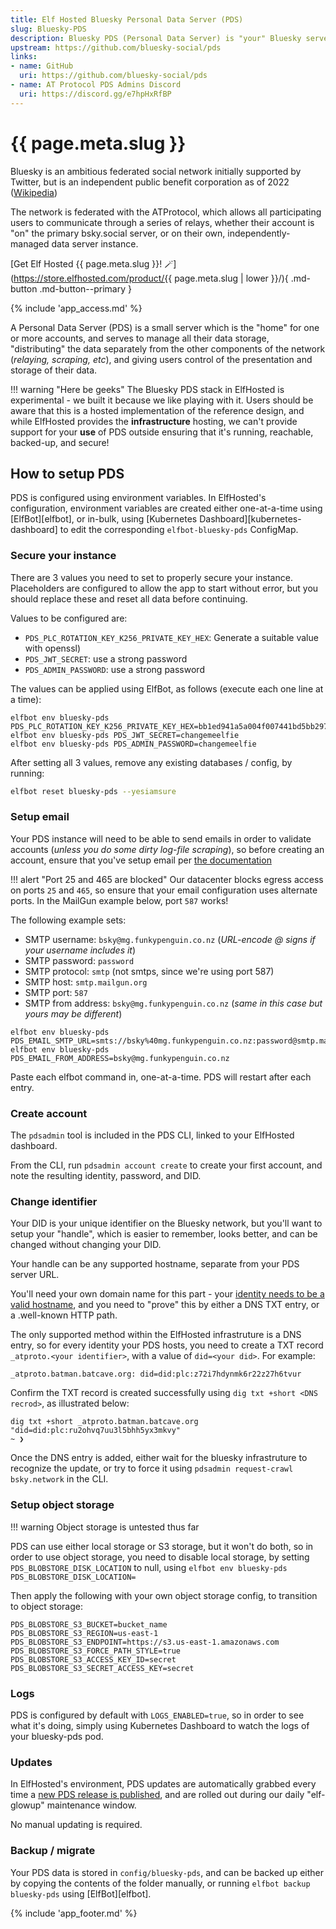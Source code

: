 ```yaml
---
title: Elf Hosted Bluesky Personal Data Server (PDS)
slug: Bluesky-PDS
description: Bluesky PDS (Personal Data Server) is "your" Bluesky server, seamlessly federating with the larger network while securely storing your content and account, fully under your control
upstream: https://github.com/bluesky-social/pds
links:
- name: GitHub
  uri: https://github.com/bluesky-social/pds
- name: AT Protocol PDS Admins Discord
  uri: https://discord.gg/e7hpHxRfBP
---
```


# {{ page.meta.slug }}

Bluesky is an ambitious federated social network initially supported by Twitter, but is an independent public benefit corporation as of 2022 ([Wikipedia](https://en.wikipedia.org/wiki/Bluesky))

The network is federated with the ATProtocol, which allows all participating users to communicate through a series of relays, whether their account is "on" the primary bsky.social server, or on their own, independently-managed data server instance.

[Get Elf Hosted {{ page.meta.slug }}! :magic_wand:](https://store.elfhosted.com/product/{{ page.meta.slug | lower }}/){ .md-button .md-button--primary }

{% include 'app_access.md' %}

A Personal Data Server (PDS) is a small server which is the "home" for one or more accounts, and serves to manage all their data storage, "distributing" the data separately from the other components of the network (*relaying, scraping, etc*), and giving users control of the presentation and storage of their data.

!!! warning "Here be geeks"
    The Bluesky PDS stack in ElfHosted is experimental - we built it because we like playing with it. Users should be aware that this is a hosted implementation of the reference design, and while ElfHosted provides the **infrastructure** hosting, we can't provide support for your **use** of PDS outside ensuring that it's running, reachable, backed-up, and secure!

## How to setup PDS

PDS is configured using environment variables. In ElfHosted's configuration, environment variables are created either one-at-a-time using [ElfBot][elfbot], or in-bulk, using [Kubernetes Dashboard][kubernetes-dashboard] to edit the corresponding `elfbot-bluesky-pds` ConfigMap.

### Secure your instance

There are 3 values you need to set to properly secure your instance. Placeholders are configured to allow the app to start without error, but you should replace these and reset all data before continuing.

Values to be configured are:

* `PDS_PLC_ROTATION_KEY_K256_PRIVATE_KEY_HEX`: Generate a suitable value with openssl)
* `PDS_JWT_SECRET`: use a strong password
* `PDS_ADMIN_PASSWORD`: use a strong password

The values can be applied using ElfBot, as follows (execute each one line at a time):

``` title="example secure config"
elfbot env bluesky-pds PDS_PLC_ROTATION_KEY_K256_PRIVATE_KEY_HEX=bb1ed941a5a004f007441bd5bb297002f4e533fadba48e429f8350249315cf0c
elfbot env bluesky-pds PDS_JWT_SECRET=changemeelfie
elfbot env bluesky-pds PDS_ADMIN_PASSWORD=changemeelfie
```

After setting all 3 values, remove any existing databases / config, by running:

```bash
elfbot reset bluesky-pds --yesiamsure
```

### Setup email

Your PDS instance will need to be able to send emails in order to validate accounts (*unless you do some dirty log-file scraping*), so before creating an account, ensure that you've setup email per [the documentation](https://github.com/bluesky-social/pds?tab=readme-ov-file#setting-up-smtp)

!!! alert "Port 25 and 465 are blocked"
    Our datacenter blocks egress access on ports `25` and `465`, so ensure that your email configuration uses alternate ports. In the MailGun example below, port `587` works!

The following example sets:

* SMTP username: `bsky@mg.funkypenguin.co.nz` (*URL-encode @ signs if your username includes it*)
* SMTP password: `password`
* SMTP protocol: `smtp` (not smtps, since we're using port 587)
* SMTP host: `smtp.mailgun.org`
* SMTP port: `587`
* SMTP from address: `bsky@mg.funkypenguin.co.nz` (*same in this case but yours may be different*)

``` title="example email config"
elfbot env bluesky-pds PDS_EMAIL_SMTP_URL=smts://bsky%40mg.funkypenguin.co.nz:password@smtp.mailgun.org:587
elfbot env bluesky-pds PDS_EMAIL_FROM_ADDRESS=bsky@mg.funkypenguin.co.nz
```

Paste each elfbot command in, one-at-a-time. PDS will restart after each entry.

### Create account

The `pdsadmin` tool is included in the PDS CLI, linked to your ElfHosted dashboard. 

From the CLI, run `pdsadmin account create` to create your first account, and note the resulting identity, password, and DID.

### Change identifier

Your DID is your unique identifier on the Bluesky network, but you'll want to setup your "handle", which is easier to remember, looks better, and can be changed without changing your DID. 

Your handle can be any supported hostname, separate from your PDS server URL.

You'll need your own domain name for this part - your [identity needs to be a valid hostname](https://atproto.com/specs/handle), and you need to "prove" this by either a DNS TXT entry, or a .well-known HTTP path. 

The only supported method within the ElfHosted infrastruture is a DNS entry, so for every identity your PDS hosts, you need to create a TXT record `_atproto.<your identifier>`, with a value of `did=<your did>`. For example:

```
_atproto.batman.batcave.org: did=did:plc:z72i7hdynmk6r22z27h6tvur
```

Confirm the TXT record is created successfully using `dig txt +short <DNS recrod>`, as illustrated below:

```
dig txt +short _atproto.batman.batcave.org                                  
"did=did:plc:ru2ohvq7uu3l5bhh5yx3mkvy"
~ ❯
```

Once the DNS entry is added, either wait for the bluesky infrastruture to recognize the update, or try to force it using `pdsadmin request-crawl bsky.network` in the CLI.

### Setup object storage

!!! warning
    Object storage is untested thus far

PDS can use either local storage or S3 storage, but it won't do both, so in order to use object storage, you need to disable local storage, by setting `PDS_BLOBSTORE_DISK_LOCATION` to null, using `elfbot env bluesky-pds PDS_BLOBSTORE_DISK_LOCATION=`

Then apply the following with your own object storage config, to transition to object storage:

```
PDS_BLOBSTORE_S3_BUCKET=bucket_name
PDS_BLOBSTORE_S3_REGION=us-east-1
PDS_BLOBSTORE_S3_ENDPOINT=https://s3.us-east-1.amazonaws.com
PDS_BLOBSTORE_S3_FORCE_PATH_STYLE=true
PDS_BLOBSTORE_S3_ACCESS_KEY_ID=secret
PDS_BLOBSTORE_S3_SECRET_ACCESS_KEY=secret
```

### Logs

PDS is configured by default with `LOGS_ENABLED=true`, so in order to see what it's doing, simply using Kubernetes Dashboard to watch the logs of your bluesky-pds pod.

### Updates

In ElfHosted's environment, PDS updates are automatically grabbed every time a [new PDS release is published](https://github.com/bluesky-social/atproto/releases?q=pds&expanded=true), and are rolled out during our daily "elf-glowup" maintenance window.

No manual updating is required.

### Backup / migrate

Your PDS data is stored in `config/bluesky-pds`, and can be backed up either by copying the contents of the folder manually, or running `elfbot backup bluesky-pds` using [ElfBot][elfbot].

{% include 'app_footer.md' %}